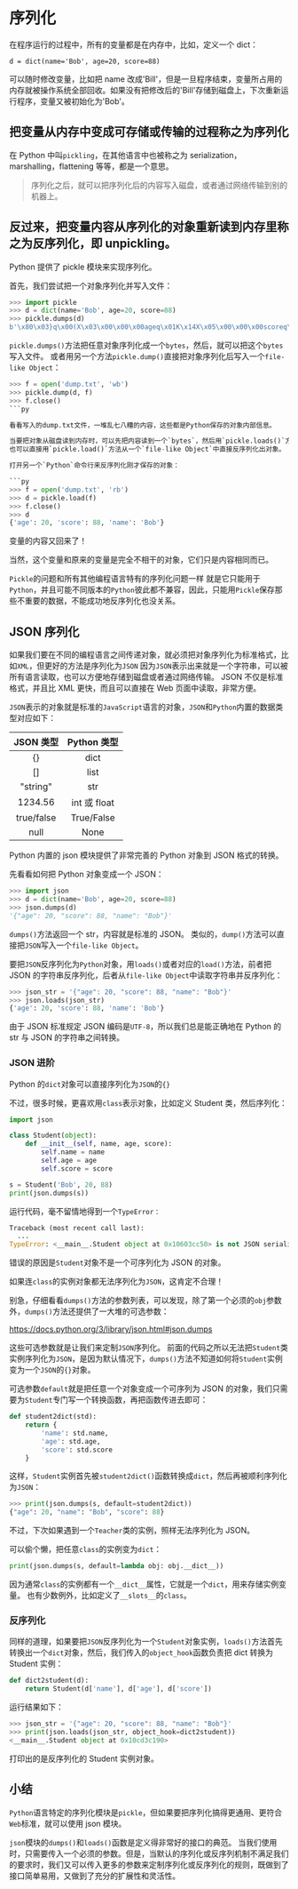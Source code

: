 # 序列化

在程序运行的过程中，所有的变量都是在内存中，比如，定义一个 dict：

`d = dict(name='Bob', age=20, score=88)`

可以随时修改变量，比如把 name 改成'Bill'，但是一旦程序结束，变量所占用的内存就被操作系统全部回收。如果没有把修改后的'Bill'存储到磁盘上，下次重新运行程序，变量又被初始化为'Bob'。

## 把变量从内存中变成可存储或传输的过程称之为序列化

在 Python 中叫`pickling`，在其他语言中也被称之为 serialization，marshalling，flattening 等等，都是一个意思。

> 序列化之后，就可以把序列化后的内容写入磁盘，或者通过网络传输到别的机器上。

## 反过来，把变量内容从序列化的对象重新读到内存里称之为反序列化，即 unpickling。

Python 提供了 pickle 模块来实现序列化。

首先，我们尝试把一个对象序列化并写入文件：

```py
>>> import pickle
>>> d = dict(name='Bob', age=20, score=88)
>>> pickle.dumps(d)
b'\x80\x03}q\x00(X\x03\x00\x00\x00ageq\x01K\x14X\x05\x00\x00\x00scoreq\x02KXX\x04\x00\x00\x00nameq\x03X\x03\x00\x00\x00Bobq\x04u.'
```

`pickle.dumps()`方法把任意对象序列化成一个`bytes`，然后，就可以把这个`bytes`写入文件。
或者用另一个方法`pickle.dump()`直接把对象序列化后写入一个`file-like Object`：

````py
>>> f = open('dump.txt', 'wb')
>>> pickle.dump(d, f)
>>> f.close()
```py

看看写入的dump.txt文件，一堆乱七八糟的内容，这些都是Python保存的对象内部信息。

当要把对象从磁盘读到内存时，可以先把内容读到一个`bytes`，然后用`pickle.loads()`方法反序列化出对象
也可以直接用`pickle.load()`方法从一个`file-like Object`中直接反序列化出对象。

打开另一个`Python`命令行来反序列化刚才保存的对象：

```py
>>> f = open('dump.txt', 'rb')
>>> d = pickle.load(f)
>>> f.close()
>>> d
{'age': 20, 'score': 88, 'name': 'Bob'}
````

变量的内容又回来了！

当然，这个变量和原来的变量是完全不相干的对象，它们只是内容相同而已。

`Pickle`的问题和所有其他编程语言特有的序列化问题一样
就是它只能用于`Python`，并且可能不同版本的`Python`彼此都不兼容，因此，只能用`Pickle`保存那些不重要的数据，不能成功地反序列化也没关系。

## JSON 序列化

如果我们要在不同的编程语言之间传递对象，就必须把对象序列化为标准格式，比如`XML`，但更好的方法是序列化为`JSON`
因为`JSON`表示出来就是一个字符串，可以被所有语言读取，也可以方便地存储到磁盘或者通过网络传输。
JSON 不仅是标准格式，并且比 XML 更快，而且可以直接在 Web 页面中读取，非常方便。

`JSON`表示的对象就是标准的`JavaScript`语言的对象，`JSON`和`Python`内置的数据类型对应如下：

| JSON 类型  | Python 类型  |
| :--------: | :----------: |
|     {}     |     dict     |
|     []     |     list     |
|  "string"  |     str      |
|  1234.56   | int 或 float |
| true/false |  True/False  |
|    null    |     None     |

Python 内置的 json 模块提供了非常完善的 Python 对象到 JSON 格式的转换。

先看看如何把 Python 对象变成一个 JSON：

```py
>>> import json
>>> d = dict(name='Bob', age=20, score=88)
>>> json.dumps(d)
'{"age": 20, "score": 88, "name": "Bob"}'
```

`dumps()`方法返回一个 str，内容就是标准的 JSON。
类似的，`dump()`方法可以直接把`JSON`写入一个`file-like Object`。

要把`JSON`反序列化为`Python`对象，用`loads()`或者对应的`load()`方法，前者把 JSON 的字符串反序列化，后者从`file-like Object`中读取字符串并反序列化：

```py
>>> json_str = '{"age": 20, "score": 88, "name": "Bob"}'
>>> json.loads(json_str)
{'age': 20, 'score': 88, 'name': 'Bob'}
```

由于 JSON 标准规定 JSON 编码是`UTF-8`，所以我们总是能正确地在 Python 的 str 与 JSON 的字符串之间转换。

### JSON 进阶

Python 的`dict`对象可以直接序列化为`JSON`的`{}`

不过，很多时候，更喜欢用`class`表示对象，比如定义 Student 类，然后序列化：

```py
import json

class Student(object):
    def __init__(self, name, age, score):
        self.name = name
        self.age = age
        self.score = score

s = Student('Bob', 20, 88)
print(json.dumps(s))
```

运行代码，毫不留情地得到一个`TypeError：`

```py
Traceback (most recent call last):
  ...
TypeError: <__main__.Student object at 0x10603cc50> is not JSON serializable
```

错误的原因是`Student`对象不是一个可序列化为 JSON 的对象。

如果连`class`的实例对象都无法序列化为`JSON`，这肯定不合理！

别急，仔细看看`dumps()`方法的参数列表，可以发现，除了第一个必须的`obj`参数外，`dumps()`方法还提供了一大堆的可选参数：

<https://docs.python.org/3/library/json.html#json.dumps>

这些可选参数就是让我们来定制`JSON`序列化。
前面的代码之所以无法把`Student`类实例序列化为`JSON`，是因为默认情况下，`dumps()`方法不知道如何将`Student`实例变为一个`JSON`的`{}`对象。

可选参数`default`就是把任意一个对象变成一个可序列为 JSON 的对象，我们只需要为`Student`专门写一个转换函数，再把函数传进去即可：

```py
def student2dict(std):
    return {
        'name': std.name,
        'age': std.age,
        'score': std.score
    }
```

这样，`Student`实例首先被`student2dict()`函数转换成`dict`，然后再被顺利序列化为`JSON`：

```py
>>> print(json.dumps(s, default=student2dict))
{"age": 20, "name": "Bob", "score": 88}
```

不过，下次如果遇到一个`Teacher`类的实例，照样无法序列化为 JSON。

可以偷个懒，把任意`class`的实例变为`dict`：

```py
print(json.dumps(s, default=lambda obj: obj.__dict__))
```

因为通常`class`的实例都有一个`__dict__`属性，它就是一个`dict`，用来存储实例变量。
也有少数例外，比如定义了`__slots__`的`class`。

### 反序列化

同样的道理，如果要把`JSON`反序列化为一个`Student`对象实例，`loads()`方法首先转换出一个`dict`对象，然后，我们传入的`object_hook`函数负责把 dict 转换为 Student 实例：

```py
def dict2student(d):
    return Student(d['name'], d['age'], d['score'])
```

运行结果如下：

```py
>>> json_str = '{"age": 20, "score": 88, "name": "Bob"}'
>>> print(json.loads(json_str, object_hook=dict2student))
<__main__.Student object at 0x10cd3c190>
```

打印出的是反序列化的 Student 实例对象。

## 小结

`Python`语言特定的序列化模块是`pickle`，但如果要把序列化搞得更通用、更符合`Web`标准，就可以使用 json 模块。

`json`模块的`dumps()`和`loads()`函数是定义得非常好的接口的典范。
当我们使用时，只需要传入一个必须的参数。但是，当默认的序列化或反序列机制不满足我们的要求时，我们又可以传入更多的参数来定制序列化或反序列化的规则，既做到了接口简单易用，又做到了充分的扩展性和灵活性。
